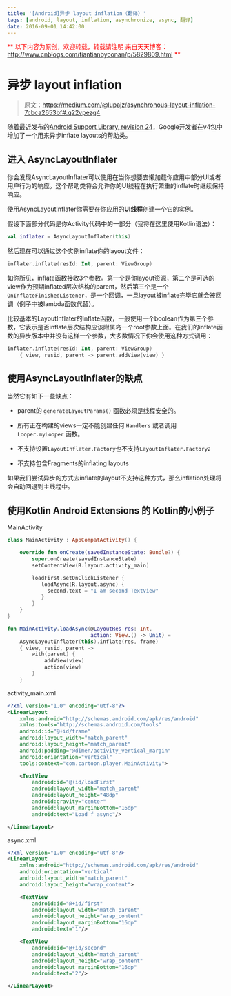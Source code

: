 ```yaml
---
title: '[Android]异步 layout inflation（翻译）'
tags: [android, layout, inflation, asynchronize, async, 翻译]
date: 2016-09-01 14:42:00
---
```


<font color="#ff0000">**
以下内容为原创，欢迎转载，转载请注明
来自天天博客：<http://www.cnblogs.com/tiantianbyconan/p/5829809.html>
**</font>

# 异步 layout inflation

> 原文：<https://medium.com/@lupajz/asynchronous-layout-inflation-7cbca2653bf#.q22vpezg4>

随着最近发布的[Android Support Library, revision 24](https://developer.android.com/topic/libraries/support-library/revisions.html)，Google开发者在v4包中增加了一个用来异步inflate layouts的帮助类。

## 进入 AsyncLayoutInflater

你会发现AsyncLayoutInflater可以使用在当你想要去懒加载你应用中部分UI或者用户行为的响应。这个帮助类将会允许你的UI线程在执行繁重的inflate时继续保持响应。

使用AsyncLayoutInflater你需要在你应用的**UI线程**创建一个它的实例。

假设下面部分代码是你Activity代码中的一部分（我将在这里使用Kotlin语法）：

```kotlin
val inflater = AsyncLayoutInflater(this)
```

然后现在可以通过这个实例inflate你的layout文件：

```kotlin
inflater.inflate(resId: Int, parent: ViewGroup) 
```

如你所见，inflate函数接收3个参数。第一个是你layout资源，第二个是可选的view作为预期inflated层次结构的parent，然后第三个是一个`OnInflateFinishedListener`，是一个回调，一旦layout被inflate完毕它就会被回调（例子中被lambda函数代替）。

比较基本的LayoutInflater的inflate函数，一般使用一个boolean作为第三个参数，它表示是否inflate层次结构应该附属岛一个root参数上面。在我们的inflate函数的异步版本中并没有这样一个参数，大多数情况下你会使用这种方式调用：

```kotlin
inflater.inflate(resId: Int, parent: ViewGroup) 
    { view, resid, parent -> parent.addView(view) }
```
## 使用AsyncLayoutInflater的缺点

当然它有如下一些缺点：

- parent的 `generateLayoutParams()` 函数必须是线程安全的。

- 所有正在构建的views一定不能创建任何 `Handlers` 或者调用 `Looper.myLooper` 函数。

- 不支持设置`LayoutInflater.Factory`也不支持`LayoutInflater.Factory2`

- 不支持包含Fragments的inflating layouts

如果我们尝试异步的方式去inflate的layout不支持这种方式，那么inflation处理将会自动回退到主线程中。

## 使用Kotlin Android Extensions 的 Kotlin的小例子

MainActivity

```kotlin
class MainActivity : AppCompatActivity() {

    override fun onCreate(savedInstanceState: Bundle?) {
        super.onCreate(savedInstanceState)
        setContentView(R.layout.activity_main)

        loadFirst.setOnClickListener { 
           loadAsync(R.layout.async) { 
             second.text = "I am second TextView" 
           } 
        }
    }
}

fun MainActivity.loadAsync(@LayoutRes res: Int, 
                           action: View.() -> Unit) =
    AsyncLayoutInflater(this).inflate(res, frame) 
    { view, resid, parent ->
        with(parent) {
            addView(view)
            action(view)
        }
    }
```

activity_main.xml

```xml
<?xml version="1.0" encoding="utf-8"?>
<LinearLayout
    xmlns:android="http://schemas.android.com/apk/res/android"
    xmlns:tools="http://schemas.android.com/tools"
    android:id="@+id/frame"
    android:layout_width="match_parent"
    android:layout_height="match_parent"
    android:padding="@dimen/activity_vertical_margin"
    android:orientation="vertical"
    tools:context="com.cartoon.player.MainActivity">

    <TextView
        android:id="@+id/loadFirst"
        android:layout_width="match_parent"
        android:layout_height="48dp"
        android:gravity="center"
        android:layout_marginBottom="16dp"
        android:text="Load f async"/>

</LinearLayout>
```

async.xml

```xml
<?xml version="1.0" encoding="utf-8"?>
<LinearLayout
    xmlns:android="http://schemas.android.com/apk/res/android"
    android:orientation="vertical"
    android:layout_width="match_parent"
    android:layout_height="wrap_content">

    <TextView
        android:id="@+id/first"
        android:layout_width="match_parent"
        android:layout_height="wrap_content"
        android:layout_marginBottom="16dp"
        android:text="1"/>

    <TextView
        android:id="@+id/second"
        android:layout_width="match_parent"
        android:layout_height="wrap_content"
        android:layout_marginBottom="16dp"
        android:text="2"/>

</LinearLayout>
```

